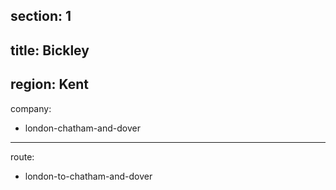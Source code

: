 section: 1
----
title: Bickley
----
region: Kent
----
company:
- london-chatham-and-dover
----
route:
- london-to-chatham-and-dover
